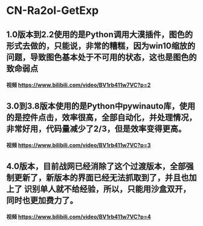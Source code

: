 # CN-Ra2ol-GetExp
## 1.0版本到2.2使用的是Python调用大漠插件，图色的形式去做的，只能说，非常的糟糕，因为win10缩放的问题，导致图色基本处于不可用的状态，这也是图色的致命弱点
#### 视频 https://www.bilibili.com/video/BV1rb411w7VC?p=2

## 3.0到3.8版本使用的是Python中pywinauto库，使用的是控件点击，效率很高，全部自动化，并处理情况，非常好用，代码量减少了2/3，但是效率变得更高。
#### 视频 https://www.bilibili.com/video/BV1rb411w7VC?p=3

## 4.0版本，目前战网已经消除了这个过渡版本，全部强制更新了，新版本的界面已经无法抓取到了，并且也加上了 识别单人就不给经验，所以，只能用沙盒双开，同时也更加费力了。
#### 视频 https://www.bilibili.com/video/BV1rb411w7VC?p=4

